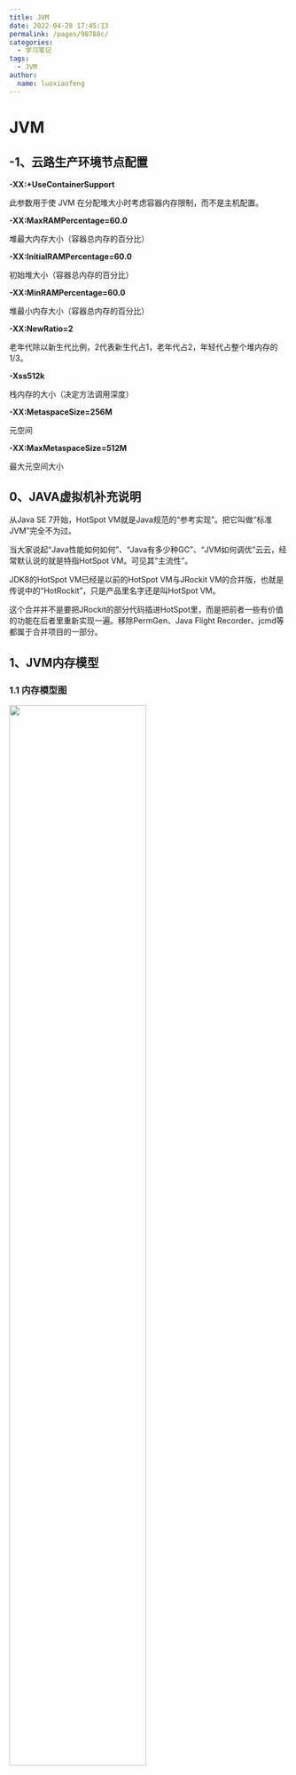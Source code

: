 ```yaml
---
title: JVM
date: 2022-04-28 17:45:13
permalink: /pages/98788c/
categories:
  - 学习笔记
tags:
  - JVM
author: 
  name: luoxiaofeng
---
```


# JVM

## -1、云路生产环境节点配置

**-XX:+UseContainerSupport**

此参数用于使 JVM 在分配堆大小时考虑容器内存限制，而不是主机配置。

**-XX:MaxRAMPercentage=60.0**

堆最大内存大小（容器总内存的百分比）

**-XX:InitialRAMPercentage=60.0**

初始堆大小（容器总内存的百分比）

**-XX:MinRAMPercentage=60.0**

堆最小内存大小（容器总内存的百分比）

**-XX:NewRatio=2**

老年代除以新生代比例，2代表新生代占1，老年代占2，年轻代占整个堆内存的1/3。

**-Xss512k**

栈内存的大小（决定方法调用深度）

**-XX:MetaspaceSize=256M**

元空间

**-XX:MaxMetaspaceSize=512M**

最大元空间大小

## 0、JAVA虚拟机补充说明

从Java SE 7开始，HotSpot VM就是Java规范的“参考实现”。把它叫做“标准JVM”完全不为过。

当大家说起“Java性能如何如何”、“Java有多少种GC”、“JVM如何调优”云云，经常默认说的就是特指HotSpot VM。可见其“主流性”。

JDK8的HotSpot VM已经是以前的HotSpot VM与JRockit VM的合并版，也就是传说中的“HotRockit”，只是产品里名字还是叫HotSpot VM。

这个合并并不是要把JRockit的部分代码插进HotSpot里，而是把前者一些有价值的功能在后者里重新实现一遍。移除PermGen、Java Flight Recorder、jcmd等都属于合并项目的一部分。

## 1、JVM内存模型

### 1.1 内存模型图

<img src="/img/media/90c03b577608a9ec1503e8b44f6828dd.png" class="imgcss" width="70%">

### 1.2 JVM内存参数设置

<img src="/img/media/a6b6c0f3eb6b5c9864de998fd7f2678e.png" class="imgcss" width="70%">

\-Xss设越小count值越小，说明一个线程栈里能分配的栈帧就越少，但对JVM整体来说能开启的线程数会更多。

### 1.3 为什么要将永久代（PermGen）替换为元空间（MetaSpace）？

1.永久代受限于JVM本身设置的固定大小上限。元空间使用的是直接内存，只受本机可用内存限制。

<img src="/img/media/923dd695a303b0ca78c8d89aa57c1fae.png" class="imgcss" width="70%">

### 1.4 JVM内存模型包括哪些数据区域？

主要包括5大块。

1.方法区（元空间），堆都为数据共享区域，有线程安全问题。

2.栈、本地方法栈、程序计数器为独享区域，不存在线程问题。

#### 1.4.1 方法区（元空间）

存储已被虚拟机加载的类信息、常量、静态变量，即编译器编译后的代码等数据。方法区还有一个别名叫Non-Heap（非堆）。

#### 1.4.2 堆

此内存区域的唯一目的就是存放对象实例，几乎所有对象实例以及数组都在这里分配内存。

JDK1.7之后开始默认开启逃逸分析：如果某些方法中的对象没有被返回或者未被外面引用（未逃逸），那么该对象可以在栈上分配内存。

#### 1.4.3 栈

栈也就是Java虚拟机栈，由一个个栈帧组成，每个栈帧拥有：

局部变量表、操作数栈、动态链接、方法出口信息。

局部变量表主要存放编译期可知的各种数据类型（byte、short、int、long、float、double、boolean、char）、对象引用。

每一次方法的调用都会有一个对应的栈帧被压入java栈，方法调用结束后，栈帧弹出。

Java方法有2种返回方式：

1.return语句。

2.抛出异常。

不管哪种返回方式都会导致栈帧弹出。

#### 1.4.4 本地方法栈

和虚拟机栈发挥的作用非常相似，区别是：虚拟机栈执行的是Java方法服务，本地方法栈执行的是Native方法服务。

本地方法执行的时候，在本地方法栈也会创建一个栈帧，用于存放该本地方法的局部变量表、操作数栈、动态链接、出口信息。

本地方法执行完毕后也会出栈并释放内存空间。

#### 1.4.5 程序计数器

每条线程都有独立的程序计数器，各线程之间计数器互不影响。

## 2、类加载

### 2.1 说一下类的加载流程？

一个类的完整生命周期如下：

<img src="/img/media/92be1cfff48e53610f6e5d74b71d15d4.png" class="imgcss" width="70%">

#### 2.1.1 加载

类加载过程的第一步，主要完成3件事情：

1.通过全类名获取定义此类的二进制字节流。

2.将字节流信息转换成方法区的数据结构。

3.在方法区（元空间）内存中生成一个代表该类的Class对象，作为方法区这些数据的访问入口。

#### 2.1.2 验证

确保加载的类符合JVM规范和安全，其实就是一个安全检查。

#### 2.1.3 准备

为静态变量分配内存并赋予默认值的阶段。

#### 2.1.4 解析

虚拟机将常量池内的符号引用替换为直接引用。

也就是得到类或者字段、方法在内存中的指针或者偏移量。

#### 2.1.5 初始化

初始化静态变量为指定的值，执行静态代码块。

<img src="/img/media/188a245d7af8283989542821d9245ef0.png" class="imgcss" width="70%">

#### 2.1.6 卸载

卸载类即该类的Class对象被GC。

卸载需要满足3个条件：

1.该类的所有实例对象已被GC。

2.该类没有在其他任何地方被引用。

3.该类的类加载器的实例已被GC。

所以，在JVM生命周期内，由jvm自带的类加载器加载的类是不会被卸载的。自定义的类加载器加载的类可能被卸载。

### 2.2 双亲委派机制

#### 2.2.1 为什么要设计双亲委派机制?

1）沙箱安全机制:自己写的java.lang.String.class类不会被加载，这样便可以防止核心API库被随意篡改。

2）避免类的重复加载:当父亲已经加载了该类时，就没有必要子ClassLoader再加载一次，保证被加载类的唯一性。

#### 2.2.2 双亲委派的加载顺序？

<img src="/img/media/0b5eb7a39337bf9d1722b66bb65747d7.png" class="imgcss" width="70%">

双亲委派加载顺序为什么要从:

AppcClassLoader -\> ExtClassLoader -\> BootstrapClassLoader -\> ExtClassLoader -\> AppcClassLoader

为什么不直接:

BootstrapClassLoader -\> ExtClassLoader -\> AppcClassLoader

答：开发的应用中大部分用到的是appclassloader，第一次加载会麻烦一点，但是第二次加载如果发现该类已经加载过（c++实现），则直接用该加载器加载。

#### 2.2.3 怎么实现自定义加载器？

继承ClassLoader，重写ClassLoader类中的findClass方法。

除了BootstrapClassLoader，其他类加载器均由Java实现且全部继承自java.lang.ClassLoader。

#### 2.2.4 怎么打破双亲委派机制？

重写loadClass方法。

## 3、虚拟机对象

### 3.1 对象的创建包含哪些步骤？

<img src="/img/media/a08353fdebb3dffe0ad5a12e884b6826.png" class="imgcss" width="70%">

#### 3.1.1 类加载检查

虚拟机遇到一条new指令时，首先去检查这个指令的参数能否在Class常量池中定位到一个类的符号引用，且检查这个符号引用代表的类是否已加载、解析和初始化过。如果没有，先执行相应的类加载过程。

new指令指：new关键词、对象克隆、对象序列化等。

#### 3.1.2内存分配

在**类加载检查**通过后，接下来虚拟机将为新生对象**分配内存**。

对象所需的内存大小在类加载完成后便可确定，为对象分配内存等同把一块确定大小的内存从java堆中划分出来。

##### 3.1.2.1 内存分配有哪些方式？

分配内存的方式有 **指针碰撞** 和 **空闲列表** 2种。

选择哪种分配方式由java堆是否规整决定，而java堆是否规整又由所采用的垃圾收集器是否有压缩整理功能决定。

###### 1 指针碰撞

**适用场合**：堆内存规整（即没有内存碎片）的情况下。

**原理**：所有用过的内存全部整合到一边，没有用过的内存放在另外一边，中间有一个分界指针，只需要向着没用过的内存方向将指针移动对象内存大小位置即可。

**使用该分配方式的GC收集器**：Serial，ParNew。

###### 2 空闲列表

**适用场合**：堆内存不规整的情况下。

**原理**：JVM维护一个列表，该列表会记录哪些内存块是可用的，在分配内存的时候，找到一块足够大的内存块划分给对象实例，最后更新列表记录。

**使用该分配方式的GC收集器**：CMS。

##### 3.1.2.2 内存分配的并发问题怎么解决？

创建对象是很频繁的问题，需保证线程安全。目前，虚拟机采用了2种方式来保证线程安全：

###### 1 CAS+失败重试

CAS操作失败就重试，直到成功为止。保证更新操作的原子性。

###### 2 TLAB

**缓冲区（Thread Local Allocation Buffer）**

**JVM为每一个线程预先在Eden区分配一块内存**，给线程中的对象分配内存时，先在**TLAB**上分配，当对象大于**TLAB**的剩余内存或**TLAB**的内存用尽时，采用 **CAS+失败重试** 的方式分配内存。

#### 3.1.3 初始化零值

**内存分配**完成后，**JVM将分配到的内存空间都初始化为零值**。

这一步保证了对象的实例字段可以不赋初始值就直接使用。

#### 3.1.4 设置对象头

**初始化零值**完成后，JVM开始**设置对象头**。

对象头主要包括2部分信息（如果是数组对象，还有一个数组长度）：

1.哈希码、GC分代年龄、锁状态标识等。

2.指向类元数据的指针，JVM通过这个指针来确定这个对象是哪个类的实例。

#### 3.1.5 执行init方法

执行innit方法，对应到语言层面上讲，就是**为属性赋值**（与上面的赋零值不同），和**执行构造方法**。

### 3.2 对象栈上分配

通过创建对象时的内存分配可以知道JAVA中的对象都是在堆上进行分配，需要依靠GC进行内存回收，如果对象数量较多的时候，会给GC带来较大压力，间接影响应用的性能。

JVM通过逃逸分析来确定方法内的对象会不会被外部访问（即会不会“逃逸”），如果不会逃逸就可以在栈上给该对象分配内存，这样该对象所占用的内存空间就可以随着栈帧的出栈而销毁。

**栈上分配一般同时依赖逃逸分析和标量替换。**

#### 3.2.1 对象逃逸分析

就是分析方法内对象是否会被外部引用（是否逃逸），未逃逸的对象在栈上分配内存。

JDK7之后默认开启逃逸分析。

#### 3.2.2 标量替换

**标量和聚合量**：

1.基础类型和对象的引用可以理解为**标量**，它们不能被进一步分解。

2.能被进一步分解的就是**聚合量**，比如：对象。

**标量替换**：将对象成员变量分解成分散的变量，这些分散的变量在栈帧或寄存器上分配空间，这样就不会因为没有一大块连续空间导致对象内存不够分配。

### 3.3 对象的内存布局

对象在内存中的布局可以分为3块区域：**对象头**、**实例数据**和**对齐填充**。

#### 3.3.1 对象头

**对象头主要由3部分组成：Mark Word、指向类的指针、数组长度（只有数组对象有）**

##### 1 Mark Word

Mark Word记录了哈希码、GC分代年龄、锁标识等信息。

在32位的JVM中长度是32bit，在64位的JVM中长度是64bit。

<img src="/img/media/682973622a174c1739687fc1dbb237bf.png" class="imgcss" width="70%">

##### 2 指向类的指针

JAVA对象的类数据保存在方法区。

该指针在32位的JVM中长度是32bit，在64位的JVM中长度是64bit。

##### 3 数组长度（只有数组对象有）

该对象在32位和64位的JVM中长度都是32bit。

#### 3.3.2 实例数据

对象真正存储的有效信息，也就是程序中定义的各种类型的字段内容。

#### 3.3.3 对齐填充

对齐填充不是必然存在的，只是因为Hotspot要求对象大小必须是8字节的整数倍。

而**对象头**部分是8字节的倍数（1倍或2倍），所以**实例数据**部分没有对齐时，需要**对齐填充**来补全。

### 3.4 对象的访问定位

JAVA程序通过栈上的reference数据来操作堆上的具体对象。由于reference类型在JVM规范中只定义了一个指向对象的引用，没有说明这个引用通过何种方式去定位、访问堆中对象的具体位置，所以访问的方式取决于JVM的实现。目前主要的访问方式由2种：**句柄**和**直接指针**。

#### 3.4.1 句柄

JAVA堆中会划分出一块内存来作为句柄池，reference存放的是对象的句柄地址，而句柄中包括对象实例的地址和对象Class的地址。

<img src="/img/media/ee18a27a152f1d1ce1c74b99ad5df1e9.png" class="imgcss" width="70%">

#### 3.4.2 直接指针

reference存放的是对象实例地址。对象实例数据的对象头里包含Class的地址。

<img src="/img/media/81e68bb318d0d5e26176bd646d6eb10b.png" class="imgcss" width="70%">

#### 3.4.3 两种访问方式各有什么优势？

1.句柄访问最大的好处是reference中存储的是稳定的句柄地址，对象移动时只会改变句柄中的实例数据指针，reference不需要修改。

2.直接指针访问的好处是速度快，减少了一次指针定位的时间开销。

## 4、垃圾回收

内存回收很多优化无非就是让短期存活的对象尽量都留在survivor里，不要进入老年代，这样在minor gc的时候这些对象都会被回收，不会进到老年代从而导致full gc。

### 4.1 JAVA堆的内存分配与回收

**堆空间的基本结构：**

<img src="/img/media/4ef035d9ff7a3cb9d3cde9664c732414.png" class="imgcss" width="70%">

1.大部分情况下，对象首先在Eden区域分配。

2.在一次新生代垃圾回收后（Eden区和Survivor区回收），如果对象还存活，则进入s0或s1，并且年龄加1。

3.当对象年龄增加到一定程度（默认大于15），就会被晋升到老年代。

晋升到老年代的年龄设置可以通过指定参数配置，但这个值会在虚拟机运行过程中调整。

### 4.2 空间分配担保

空间分配担保是为了确保在Minor GC之前老年代本身还有容纳新生代所有对象的剩余空间。

**空间分配担保的规则为：**

只要老年代的连续空间大于新生代对象的总大小或者大于历次晋升的平均大小，就会进行Minor GC，

否则进行Full GC。

### 4.3 怎么判断对象已经死亡？

#### 4.3.1 引用计数法

给对象中添加一个引用计数器，每当有一个地方引用它，计数器就加1；当引用失效时，计数器就减1；任何时候计数器为0的对象就是不可能再被使用的。

这个方法使用简单，效率高，但是主流的虚拟机都没有用它来管理内存，主要原因是它很难解决对象之间相互循环引用的问题。

#### 4.3.2 可达性分析算法

##### 1 介绍

将指定类型的对象作为GC Roots节点，从这些节点开始搜索，将有引用的节点串成一条引用链，当一个对象到GC Roots没有任何引用链相连的话，则证明此对象是不可用的，需要被回收。

下图中Object6 \~ Object10之间虽有引用关系，但他们到GC Roots不可达，因此为需要被回收的对象。

<img src="/img/media/e43b1d866c6329a55b33521c2774a547.png" class="imgcss" width="70%">

##### 2 哪些对象可以作为GC Roots呢？

1.虚拟机栈中引用的对象

2.本地方法栈中引用的对象

3.方法区中类静态属性引用的对象

4.方法区中常量引用的对象

5.所有被同步锁持有的对象

### 4.4 怎么判断一个类是无用的类？

方法区主要回收的是无用的类，判断一个类无用，需要同时满足以下3个条件：

1.该类的所有实例都已经被回收，也就是JVM堆中不存在该类的任何实例。

2.加载该类的加载器ClassLoader已经被回收。

3.该类对应的java.lang.Class对象没有在任何地方被引用，无法在任何地方通过反射的方式访问该类。

### 4.5 垃圾收集算法

#### 4.5.1 标记-清除算法

该算法分为“标记”和“清除”阶段：首先标记出所有不需要回收的对象，在标记完成后统一回收掉所有没有被标记的对象。它是最基础的收集算法，后续的算法都是对其不足进行改进得到。这种垃圾收集算法会带来两个明显的问题：

1.效率问题

2.空间问题（标记清除后会产生大量不连续的碎片）

<img src="/img/media/1e9660cc32d2ae7887c3a73c94bc569d.png" class="imgcss" width="70%">

#### 4.5.2 标记-复制算法

将内存分为大小相同的两块，每次使用其中的一块。当这一块的内存使用完后，就将还存活的对象复制到另一块去，然后再把使用的空间一次清理掉。这样就使每次的内存回收都是对内存区间的一半进行回收。

<img src="/img/media/ceaead6c0a4c0b3bab006b08d1db8c1c.png" class="imgcss" width="70%">

#### 4.5.3 标记-整理算法

标记过程仍然与“标记-清除”算法一样，但后续步骤不是直接对可回收对象回收，而是让所有存活的对象向一端移动，然后直接清理掉端边界以外的内存。

<img src="/img/media/33be3f03a3ba8350fce4342047886d07.png" class="imgcss" width="70%">

#### 4.5.4 分代收集算法

当前虚拟机的垃圾收集都采用分代收集算法，这种算法没有什么新的思想，只是根据对象存活周期的不同将内存分为几块。

一般将java堆分为新生代和老年代，这样我们就可以根据各个年代的特点选择合适的垃圾收集算法。

比如在新生代中，每次收集都会有大量对象死去，所以可以选择”标记-复制“算法，只需要付出少量对象的复制成本就可以完成每次垃圾收集。

而老年代的对象存活几率是比较高的，而且没有额外的空间对它进行分配担保，所以我们必须选择“标记-清除”或“标记-整理”算法进行垃圾收集。

### 4.6 垃圾收集器

#### 4.6.1 Serial收集器

Serial（串行）收集器：单线程收集器。仅用一条线程完成垃圾收集工作，且运行期间必须暂停其他所有工作线程（Stop The World），直到它收集结束。

**新生代采用标记-复制算法，老年代采用标记-整理算法。**

<img src="/img/media/44f670ddf448c22b2bd2d9f3c33217f8.png" class="imgcss" width="70%">

缺点：暂停所有线程影响用户体验。

优点：简单高效，没有线程交互的开销。

#### 4.6.2 ParNew收集器(-XX:+UseParNewGC)

ParNew收集器其实就是Serial收集器的多线程版本，除了多线程，其他行为一样。

**它可以和CMS收集器配合使用（新生代使用ParNew，老年代使用CMS）**。

<img src="/img/media/510312c8295c92dc3c1b893bfbc06950.png" class="imgcss" width="70%">

#### 4.6.3 Parallel Scanvenge 收集器

**JDK1.8的默认收集器**，新生代采用标记-复制算法，老年代采用标记-整理算法。

<img src="/img/media/510312c8295c92dc3c1b893bfbc06950.png" class="imgcss" width="70%">

看上去几乎和ParNew都一样。Parallel Scavenge收集器主要在于高效率的利用CPU。

#### 4.6.4 CMS收集器（4-8G）

\-XX:+UseConcMarkSweepGC(old)

##### 4.6.4.1介绍

CMS(Concurrent Mark Sweep)收集器是一种以获取最短回收停顿时间为目标的收集器。

它非常符合在注重用户体验的应用上使用，它是HotSpot虚拟机第一款真正意义上的并发收集器，它第一次实现了让垃圾收集线程与用户线程 (基本上)同时工作。

从名字中的Mark Sweep这两个词可以看出，CMS收集器是一种 “标记-清除”算法实现的，它的运作过程相对复杂一些。整个过程分为四个步骤:

<img src="/img/media/02e72e2d586610fd49f59c7dff68aae2.png" class="imgcss" width="70%">

**1 初始标记**

暂停所有的其他线程(STW)，并记录下gc roots直接能引用的对象，速度很快。

**2 并发标记**

并发标记阶段就是从GC Roots的直接关联对象开始遍历整个对象图的过程，这个过程耗时较长但是不需要停顿用户线程，可以与垃圾收集线程一起并发运行。因为用户程序继续运行，可能会有导致已经标记过的对象状态发生改变。

**3 重新标记**

重新标记阶段就是为了修正并发标记期间因为用户程序继续运行而导致标记产生变动的那一部分对象的标记记录，这个阶段的停顿时间一般会比初始标记阶段的时间稍长，远远比并发标记阶段时间短。主要用到三色标记里的增量更新算法做重新标记。

**4 并发清理**

开启用户线程，同时GC线程开始对未标记的区域做清扫。这个阶段如果有新增对象会被标记为黑色不做任何处理。

**5 并发重置**

重置本次GC过程中的标记数据。

##### 4.6.4.2 CMS优缺点

**优点:**

并发收集、低停顿。

**缺点:**

1）**对CPU资源敏感**(会和服务抢资源)。

2）**无法处理浮动垃圾**(在并发标记和并发清理阶段又产生垃圾，这种浮动垃圾要等到下一次gc再清理)。

3）**它使用的回收算法是“标记-清除”算法，会导致收集结束时会有大量空间碎片产生**。当然通过参数- XX:+UseCMSCompactAtFullCollection可以让jvm在执行完标记清除后再做整理。

4）执行过程中的不确定性，会存在上一次垃圾回收还没执行完，然后垃圾回收又被触发的情况，特别是在并 发标记和并发清理阶段会出现，一边回收，系统一边运行，也许没回收完就再次触发full gc，也就是"concurrent mode failure"，此时会进入stop the world，用serial old垃圾收集器来回收。

#### 4.6.5 G1收集器

G1是一款面向服务器的垃圾收集器，**主要针对配备多颗处理器及大容量内存的机器**。具备高吞吐量性能特征。

G1收集器在后台维护了一个优先列表，每次根据允许的收集时间，优先选择回收价值最大的Region。

**G1收集器具备以下特点：**

1.并行与并发

2.分代收集

3.空间整合

4.可预测的停顿

#### 4.6.6 如何选择垃圾收集器？

**JDK1.8默认使用Parallel。JDK1.9默认使用G1。**

**ES、KAFKA内存较大的可使用G1。**

1.如果内存小于100M，使用串行收集器。

2.如果是单核，并且没有停顿时间要求，串行或者JVM自己选择。

3.如果响应时间最重要，并且不能超过1秒，使用并发收集器。

**1.内存4G以下可以用Parallel。**

**2.内存4-8G可以用ParNew+CMS。**

**3.内存8G以上可以用G1。**

**4.内存几百G以上用ZGC。**

### 4.7 三色标记

#### 4.7.1 介绍

JVM中的垃圾回收是基于**标记-复制**、**标记清除**和**标记-整理**三种模式的，其中最重要的是如何标记。

像Serial、ParNew这类回收器，本质是暂停用户线程进行全面标记的算法。缺点是标记时间长导致STW时间也长，影响体验。

像CMS、G1这类回收器，使用的是并发标记，可以在不暂停用户线程的情况下进行标记，从而可以用极少的时间或者没有中断来进行GC。实现并发标记的算法就是**三色标记法**。

<img src="/img/media/7f408edcd2a3fae429f38f3a383c8fff.png" class="imgcss" width="70%">

**标记过程：**

1.在GC标记刚开始的阶段，所有对象均为白色集合。

2.将所有GC Roots直接引用的对象标记成灰色集合。

3.判断若灰色集合中的对象不存在子引用，则将其放入黑色集合，若存在子引用对象，则将所有子引用对象放入灰色集合，当前对象放入黑色集合。

4.按照步骤3，以此类推，直到灰色集合中所有对象变成黑色后，本轮标记完成。当前白色集合内所有对象称为不可达对象，即垃圾对象。

**问题：**

三色标记过程是跟用户线程并发运行的，对象引用处于随时可变的情况，可能出现**多标**或**漏标**问题。

#### 4.7.2 浮动垃圾（多标）

本来应该是标记白色的对象，结果被标记成灰色或黑色，造成该对象不会被回收。

比如E对象被D对象引用着，刚好GC在扫描，将E对象标记成灰色，此时，D对E的引用被置空，这时候E对象以及后续子引用应该被当成垃圾回收，但是因为E已经被标记为灰色，导致没有被及时清理掉，变成浮动垃圾。

还有一种情况，并发标记开始后产生的新对象，通常做法是直接当成黑色，本轮不会进行清除。但是这部分对象也有可能变成垃圾，所以也算是浮动垃圾的一部分。

#### 4.7.3 漏标

灰色对象指向白色对象的引用消失了，然后一个黑色对象重新引用了白色对象。

按照三色标记算法，黑色对象是已完成状态，不会再去找子引用，这样会导致这个白色对象虽然正在被线程使用中，但是无法被标记为灰色或者黑色，造成一个正在使用的对象被错误回收。

总结：漏标只有同时满足以下两个条件才会发生：

1.灰色对象断开了白色对象的引用。

2.黑色对象重新引用了该白色对象。

**解决方案：**

CMS：Incremental Update算法

当一个白色对象被一个黑色对象引用，将黑色对象重新标记为灰色，让垃圾回收器重新扫描。

### 4.8 GC安全点与安全区域

#### 4.8.1 GC安全点

当垃圾收集需要回收线程时，不直接对线程操作，仅仅简单地设置一个标志位，各个线程执行过程中会去查询这个标志位，一旦发现标志位为true时就自己在最近的安全点上主动中断挂起。查询标志位的地方跟安全点是重合的。

**触发点：**

1.方法返回之前。

2.调用某个方法之后。

3.抛出异常的位置。

4.循环的末尾。

#### 4.8.2 安全区域

**安全点**是针对正在执行的线程设定的。

如果一个线程处在Sleep或者中断状态，它就不能响应JVM的中断请求，再运行到**安全点**上。

因此JVM引入了**安全区域**的概念。

**安全区域**是指在一段代码中，引用关系不会发生变化。在这个区域内的任意地方开始GC都是安全的。

## 5、工具命令

### 5.1 jmap

jps

14660 jar

jmap -histo 14660 \> ./log.txt

此命令可查看内存信息，实例个数以及占用内存大小

<img src="/img/media/ee5cae1992ecc99c25fe99dfeb74e9b7.png" class="imgcss" width="70%">

jmap -heap 14660

查看堆信息

<img src="/img/media/aa281fb8c926c6d659fb47b8db3f896b.png" class="imgcss" width="70%">

jmap -dump:format=b,file=test.hprof 14660

也可以设置内存溢出自动导出dump文件（内存很大的时候，可能会导不出来）

1.-XX:+HeapDumpOnOutOfMemoryError

2.-XX:HeapDumpPath=./ （路径）

<img src="/img/media/7273cd62e89d1b5ea88fec5aae2e3266.png" class="imgcss" width="70%">

### 5.2 jstack

找出占用cpu最高的线程堆栈信息

top

**<img src="/img/media/f8ef0d688842a566f723cc57002f2142.png" class="imgcss" width="70%">**

top -p 24

**<img src="/img/media/f60d39f68a8f605e4f1c5a9b838b64aa.png" class="imgcss" width="70%">**

按H，获取每个线程的内存情况

**<img src="/img/media/f94a3070340bc6b32f3040ec15ae5415.png" class="imgcss" width="70%">**

1.找到内存和cpu占用最高的线程pid，比如797，转换成16进制得到0x31D

2.执行jstack 24 \| grep -A 10 31D

**<img src="/img/media/a3c38455a85d0c65c0df1d199cc9d6c8.png" class="imgcss" width="70%">**

### 5.3 jinfo

jinfo -flags 24

查看jvm的参数

**<img src="/img/media/bdb2fcaa138bb5963da172cfcd237d9e.png" class="imgcss" width="70%">**

### 5.4 jstat

jstat -gc 24

jstat -gc pid 最常用，可以评估程序内存使用及gc压力整体情况

**<img src="/img/media/02f80bcf0ae26cdd134bae7f6e3a21c4.png" class="imgcss" width="70%">**

可以执行命令 jstat -gc pid 1000 10 (每隔1秒执行1次命令，共执行10次)，通过观察EU(eden区的使用)来估算每秒eden大概新增多少对 象，如果系统负载不高，可以把频率1秒换成1分钟，甚至10分钟来观察整体情况。

S0C：第一个幸存区的大小，单位KB

S1C：第二个幸存区的大小

S0U：第一个幸存区的使用大小

S1U：第二个幸存区的使用大小

EC：伊甸园区的大小

EU：伊甸园区的使用大小

OC：老年代大小

OU：老年代使用大小

MC：方法区大小（元空间）

MU：方法区使用大小

CCSC：压缩类空间大小

CCSU：压缩类空间使用大小

YGC：年轻代垃圾回收次数

YGCT：年轻代垃圾回收消耗时间，单位s

FGC：老年代垃圾回收次数

FGCT：老年代垃圾回收消耗时间，单位s

GCT：垃圾回收消耗总时间，单位s

**优化思路其实简单来说就是尽量让每次Young GC后的存活对象小于Survivor区域的50%，都留存在年轻代里。尽量别让对象进入老年 代。尽量减少Full GC的频率，避免频繁Full GC对JVM性能的影响。**

**内存泄漏的一种情况**：一般电商架构可能会使用多级缓存架构，就是redis加上JVM级缓存，大多数同学可能为了图方便对于JVM级缓存就 简单使用一个hashmap，于是不断往里面放缓存数据，但是很少考虑这个map的容量问题，结果这个缓存map越来越大，一直占用着老 年代的很多空间，时间长了就会导致full gc非常频繁，这就是一种内存泄漏，对于一些老旧数据没有及时清理导致一直占用着宝贵的内存 资源，时间长了除了导致full gc，还有可能导致OOM。

## 6、阿尔萨斯（Arthas）

### 6.1 trace

利用trace命令追踪方法耗时。

https://arthas.aliyun.com/doc/trace.html

<img src="/img/media/5f987fcb30fb938420581eb30ec32d1f.png" class="imgcss" width="70%">

curl -O https://arthas.aliyun.com/arthas-boot.jar

java -jar arthas-boot.jar

trace com.yl.mhs.api.stream.kafka.receiver.WaybillOggApiReceiver doOggWaybillHandel

### 6.2 reset

通过reset命令可以重置增强类，将被 Arthas 增强过的类全部还原，**Arthas 服务端关闭 时会重置所有增强过的类**。

Arthas在 watch/trace 等命令时，实际上是修改了应用的字节码，插入增强的代码。显式执行reset命令，可以清除掉这些增强代码。

### 6.3 quit-stop

**退出Arthas**

用exit或者quit命令可以退出Arthas。

exit quit

退出Arthas之后，还可以再次用 java -jar arthas-boot.jar来连接。

**彻底退出Arthas**

exit/quit命令只是退出当前session，arthas server还在目标进程中运行。

想完成退出Arthas，可以执行stop命令。

stop

### 6.4 thread

查看当前线程信息，查看线程的堆栈。

**thread -b**

找出当前阻塞其他线程的线程

<img src="/img/media/249e15f38419dc5327610163a4169769.png" class="imgcss" width="70%">

### 6.5 sysprop

查看当前JVM的系统属性。

<img src="/img/media/61e59f6b82d3dc24b3f291b3df117d4b.png" class="imgcss" width="70%">

### 6.6 heapdump

类似jmap命令的heap dump功能。

heapdump /tmp/dump.hprof

### 6.7 dashboard

dashboard命令可以查看当前系统的实时数据面板。

<img src="/img/media/a6a7da26ae685c3481590b9df2345434.png" class="imgcss" width="70%">

### 6.8 watch

观察指定方法的调用情况。能观察到的范围为：返回值、抛出异常、入参，通过编写 OGNL 表达式进行对应变量的查看。

<img src="/img/media/94a1c110b2a409c83cfee94f5183f215.png" class="imgcss" width="70%">

**观察异常信息的例子：**

watch demo.MathGame primeFactors "{params[0],throwExp}" -e -x 2

<img src="/img/media/4401c427d15dc0424d83bed27543fe1c.png" class="imgcss" width="70%">